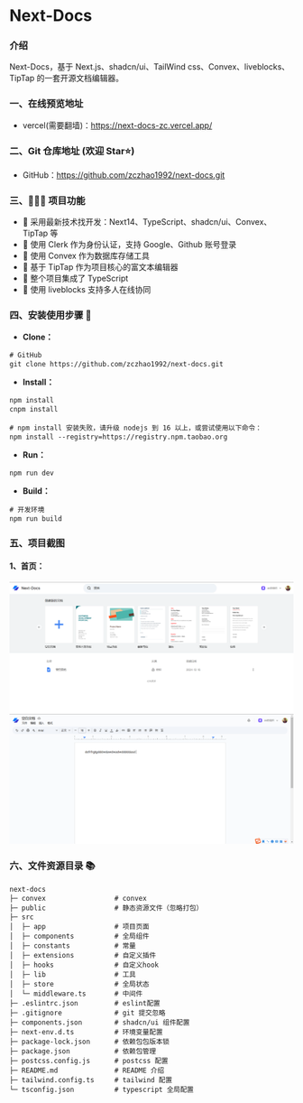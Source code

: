 # Next-Docs

### 介绍

Next-Docs，基于 Next.js、shadcn/ui、TailWind css、Convex、liveblocks、TipTap 的一套开源文档编辑器。

### 一、在线预览地址

- vercel(需要翻墙)：https://next-docs-zc.vercel.app/

### 二、Git 仓库地址 (欢迎 Star⭐)

- GitHub：https://github.com/zczhao1992/next-docs.git

### 三、🔨🔨🔨 项目功能

- 🚀 采用最新技术找开发：Next14、TypeScript、shadcn/ui、Convex、TipTap 等
- 🚀 使用 Clerk 作为身份认证，支持 Google、Github 账号登录
- 🚀 使用 Convex 作为数据库存储工具
- 🚀 基于 TipTap 作为项目核心的富文本编辑器
- 🚀 整个项目集成了 TypeScript
- 🚀 使用 liveblocks 支持多人在线协同

### 四、安装使用步骤 📑

- **Clone：**

```text
# GitHub
git clone https://github.com/zczhao1992/next-docs.git
```

- **Install：**

```text
npm install
cnpm install

# npm install 安装失败，请升级 nodejs 到 16 以上，或尝试使用以下命令：
npm install --registry=https://registry.npm.taobao.org
```

- **Run：**

```text
npm run dev
```

- **Build：**

```text
# 开发环境
npm run build
```

### 五、项目截图

#### 1、首页：

![docs](./public/docs1.png)
![docs](./public/docs2.png)

### 六、文件资源目录 📚

```text
next-docs
├─ convex                 # convex
├─ public                 # 静态资源文件（忽略打包）
├─ src
│  ├─ app                 # 项目页面
│  ├─ components          # 全局组件
│  ├─ constants           # 常量
│  ├─ extensions          # 自定义插件
│  ├─ hooks               # 自定义hook
│  ├─ lib                 # 工具
│  ├─ store               # 全局状态
│  └─ middleware.ts       # 中间件
├─ .eslintrc.json         # eslint配置
├─ .gitignore             # git 提交忽略
├─ components.json        # shadcn/ui 组件配置
├─ next-env.d.ts          # 环境变量配置
├─ package-lock.json      # 依赖包包版本锁
├─ package.json           # 依赖包管理
├─ postcss.config.js      # postcss 配置
├─ README.md              # README 介绍
├─ tailwind.config.ts     # tailwind 配置
└─ tsconfig.json          # typescript 全局配置
```
